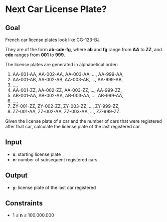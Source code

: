 # Next Car License Plate?

## Goal

French car license plates look like CG-123-BJ.

They are of the form **ab-cde-fg**, where **ab** and **fg** range from **AA** to
**ZZ**, and **cde** ranges from **001** to **999**.

The license plates are generated in alphabetical order:

1.  AA-001-AA, AA-002-AA, AA-003-AA, ..., AA-999-AA,
2.  AA-001-AB, AA-002-AB, AA-003-AB, ..., AA-999-AB,
3.  ...,
4.  AA-001-ZZ, AA-002-ZZ, AA-003-ZZ, ..., AA-999-ZZ,
5.  AB-001-AA, AB-002-AA, AB-003-AA, ..., AB-999-AA,
6.  ...,
7.  ZY-001-ZZ, ZY-002-ZZ, ZY-003-ZZ, ..., ZY-999-ZZ,
8.  ZZ-001-AA, ZZ-002-AA, ZZ-003-AA, ..., ZZ-999-ZZ.

Given the license plate of a car and the number of cars that were registered
after that car, calculate the license plate of the last registered car.

## Input

-   **x**: starting license plate
-   **n**: number of subsequent registered cars

## Output

-   **y**: license plate of the last car registered

## Constraints

-   1 &leq; **n** &leq; 100.000.000
